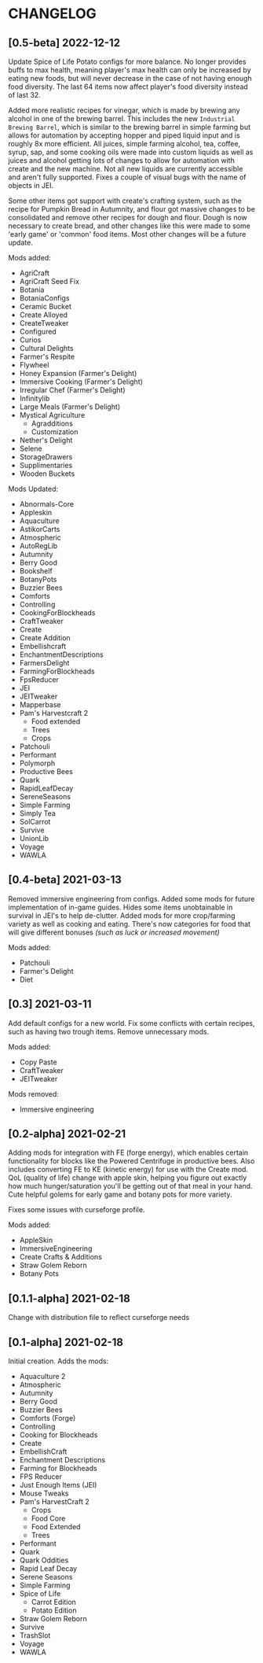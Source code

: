 # CHANGELOG

## [0.5-beta] 2022-12-12

Update Spice of Life Potato configs for more balance. No longer provides buffs to max health, meaning player's max health can only be increased by eating new foods, but will never decrease in the case of not having enough food diversity. The last 64 items now affect player's food diversity instead of last 32.

Added more realistic recipes for vinegar, which is made by brewing any alcohol in one of the brewing barrel. This includes the new `Industrial Brewing Barrel`, which is similar to the brewing barrel in simple farming but allows for automation by accepting hopper and piped liquid input and is roughly 8x more efficient. All juices, simple farming alcohol, tea, coffee, syrup, sap, and some cooking oils were made into custom liquids as well as juices and alcohol getting lots of changes to allow for automation with create and the new machine. Not all new liquids are currently accessible and aren't fully supported. Fixes a couple of visual bugs with the name of objects in JEI.

Some other items got support with create's crafting system, such as the recipe for Pumpkin Bread in Autumnity, and flour got massive changes to be consolidated and remove other recipes for dough and flour. Dough is now necessary to create bread, and other changes like this were made to some 'early game' or 'common' food items. Most other changes will be a future update.

Mods added:

- AgriCraft
- AgriCraft Seed Fix
- Botania
- BotaniaConfigs
- Ceramic Bucket
- Create Alloyed
- CreateTweaker
- Configured
- Curios
- Cultural Delights
- Farmer's Respite
- Flywheel
- Honey Expansion (Farmer's Delight)
- Immersive Cooking (Farmer's Delight)
- Irregular Chef (Farmer's Delight)
- Infinitylib
- Large Meals (Farmer's Delight)
- Mystical Agriculture
  - Agradditions
  - Customization
- Nether's Delight
- Selene
- StorageDrawers
- Supplimentaries
- Wooden Buckets

Mods Updated:
- Abnormals-Core
- Appleskin
- Aquaculture
- AstikorCarts
- Atmospheric
- AutoRegLib
- Autumnity
- Berry Good
- Bookshelf
- BotanyPots
- Buzzier Bees
- Comforts
- Controlling
- CookingForBlockheads
- CraftTweaker
- Create
- Create Addition
- Embellishcraft
- EnchantmentDescriptions
- FarmersDelight
- FarmingForBlockheads
- FpsReducer
- JEI
- JEITweaker
- Mapperbase
- Pam's Harvestcraft 2
  - Food extended
  - Trees
  - Crops
- Patchouli
- Performant
- Polymorph
- Productive Bees
- Quark
- RapidLeafDecay
- SereneSeasons
- Simple Farming
- Simply Tea
- SolCarrot
- Survive
- UnionLib
- Voyage
- WAWLA

## [0.4-beta] 2021-03-13

Removed immersive engineering from configs. Added some mods for future implementation of in-game guides. Hides some items unobtainable in survival in JEI's to help de-clutter. Added mods for more crop/farming variety as well as cooking and eating. There's now categories for food that will give different bonuses _(such as luck or increased movement)_

Mods added:

- Patchouli
- Farmer's Delight
- Diet

## [0.3] 2021-03-11

Add default configs for a new world. Fix some conflicts with certain recipes, such as having two trough items. Remove unnecessary mods. 

Mods added: 

- Copy Paste
- CraftTweaker
- JEITweaker

Mods removed:

- Immersive engineering

## [0.2-alpha] 2021-02-21

Adding mods for integration with FE (forge energy), which enables certain functionality for blocks like the Powered Centrifuge in productive bees. Also includes converting FE to KE (kinetic energy) for use with the Create mod. QoL (quality of life) change with apple skin, helping you figure out exactly how much hunger/saturation you'll be getting out of that meal in your hand. Cute helpful golems for early game and botany pots for more variety. 

Fixes some issues with curseforge profile.

Mods added:

- AppleSkin
- ImmersiveEngineering 
- Create Crafts & Additions
- Straw Golem Reborn
- Botany Pots

## [0.1.1-alpha] 2021-02-18
Change with distribution file to reflect curseforge needs

## [0.1-alpha] 2021-02-18

Initial creation. Adds the mods:

- Aquaculture 2
- Atmospheric
- Autumnity
- Berry Good
- Buzzier Bees
- Comforts (Forge)
- Controlling
- Cooking for Blockheads
- Create
- EmbellishCraft
- Enchantment Descriptions
- Farming for Blockheads
- FPS Reducer
- Just Enough Items (JEI)
- Mouse Tweaks
- Pam's HarvestCraft 2
  - Crops
  - Food Core
  - Food Extended
  - Trees
- Performant
- Quark
- Quark Oddities
- Rapid Leaf Decay
- Serene Seasons
- Simple Farming
- Spice of Life
  - Carrot Edition
  - Potato Edition
- Straw Golem Reborn
- Survive
- TrashSlot
- Voyage
- WAWLA
